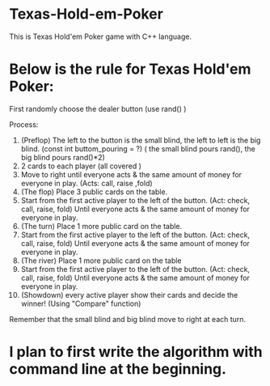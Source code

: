 # Texas-Hold-em-Poker
This is Texas Hold'em Poker game with C++ language.

# Below is the rule for Texas Hold'em Poker:
First randomly choose the dealer button (use rand() )

Process:
1. (Preflop) The left to the button is the small blind, the left to left is the big blind. (const int buttom_pouring = ?) ( the small blind pours rand(), the big blind pours rand()*2)
2. 2 cards to each player (all covered )
3. Move to right until everyone acts & the same amount of money for everyone in play. (Acts: call, raise ,fold) 
4. (The flop) Place 3 public cards on the table. 
5. Start from the first active player to the left of the button. (Act: check, call, raise, fold) Until everyone acts & the same amount of money for everyone in play.
6. (The turn) Place 1 more public card on the table.
7. Start from the first active player to the left of the button. (Act: check, call, raise, fold) Until everyone acts & the same amount of money for everyone in play.
8. (The river) Place 1 more public card on the table
9. Start from the first active player to the left of the button. (Act: check, call, raise, fold) Until everyone acts & the same amount of money for everyone in play.
10. (Showdown) every active player show their cards and decide the winner! (Using "Compare" function)

Remember that the small blind and big blind move to right at each turn. 




# I plan to first write the algorithm with command line at the beginning. 

